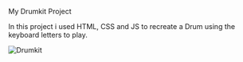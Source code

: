 My Drumkit Project

In this project i used HTML, CSS and JS to recreate a Drum using the keyboard letters to play.


![Drumkit](https://github.com/Elswee13/MyHTMLProjects/assets/77897104/262cc56e-5106-48e0-ae51-532dc668934b)
